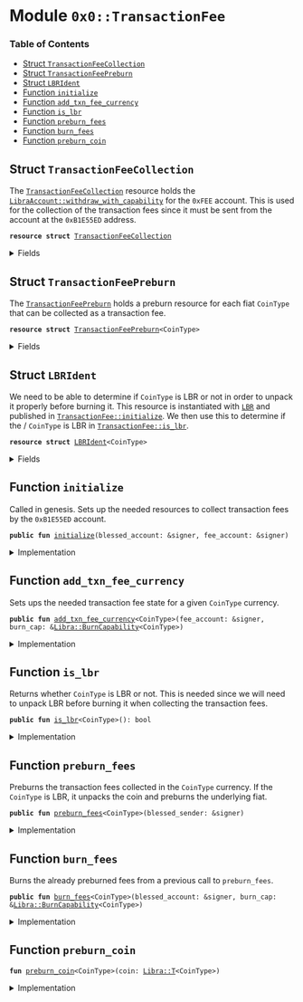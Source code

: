 
<a name="0x0_TransactionFee"></a>

# Module `0x0::TransactionFee`

### Table of Contents

-  [Struct `TransactionFeeCollection`](#0x0_TransactionFee_TransactionFeeCollection)
-  [Struct `TransactionFeePreburn`](#0x0_TransactionFee_TransactionFeePreburn)
-  [Struct `LBRIdent`](#0x0_TransactionFee_LBRIdent)
-  [Function `initialize`](#0x0_TransactionFee_initialize)
-  [Function `add_txn_fee_currency`](#0x0_TransactionFee_add_txn_fee_currency)
-  [Function `is_lbr`](#0x0_TransactionFee_is_lbr)
-  [Function `preburn_fees`](#0x0_TransactionFee_preburn_fees)
-  [Function `burn_fees`](#0x0_TransactionFee_burn_fees)
-  [Function `preburn_coin`](#0x0_TransactionFee_preburn_coin)



<a name="0x0_TransactionFee_TransactionFeeCollection"></a>

## Struct `TransactionFeeCollection`

The
<code><a href="#0x0_TransactionFee_TransactionFeeCollection">TransactionFeeCollection</a></code> resource holds the
<code><a href="LibraAccount.md#0x0_LibraAccount_withdraw_with_capability">LibraAccount::withdraw_with_capability</a></code> for the
<code>0xFEE</code> account.
This is used for the collection of the transaction fees since it
must be sent from the account at the
<code>0xB1E55ED</code> address.


<pre><code><b>resource</b> <b>struct</b> <a href="#0x0_TransactionFee_TransactionFeeCollection">TransactionFeeCollection</a>
</code></pre>



<details>
<summary>Fields</summary>


<dl>
<dt>

<code>cap: <a href="LibraAccount.md#0x0_LibraAccount_WithdrawalCapability">LibraAccount::WithdrawalCapability</a></code>
</dt>
<dd>

</dd>
</dl>


</details>

<a name="0x0_TransactionFee_TransactionFeePreburn"></a>

## Struct `TransactionFeePreburn`

The
<code><a href="#0x0_TransactionFee_TransactionFeePreburn">TransactionFeePreburn</a></code> holds a preburn resource for each
fiat
<code>CoinType</code> that can be collected as a transaction fee.


<pre><code><b>resource</b> <b>struct</b> <a href="#0x0_TransactionFee_TransactionFeePreburn">TransactionFeePreburn</a>&lt;CoinType&gt;
</code></pre>



<details>
<summary>Fields</summary>


<dl>
<dt>

<code>preburn: <a href="Libra.md#0x0_Libra_Preburn">Libra::Preburn</a>&lt;CoinType&gt;</code>
</dt>
<dd>

</dd>
</dl>


</details>

<a name="0x0_TransactionFee_LBRIdent"></a>

## Struct `LBRIdent`

We need to be able to determine if
<code>CoinType</code> is LBR or not in
order to unpack it properly before burning it. This resource is
instantiated with
<code><a href="LBR.md#0x0_LBR">LBR</a></code> and published in
<code><a href="#0x0_TransactionFee_initialize">TransactionFee::initialize</a></code>.
We then use this to determine if the /
<code>CoinType</code> is LBR in
<code><a href="#0x0_TransactionFee_is_lbr">TransactionFee::is_lbr</a></code>.


<pre><code><b>resource</b> <b>struct</b> <a href="#0x0_TransactionFee_LBRIdent">LBRIdent</a>&lt;CoinType&gt;
</code></pre>



<details>
<summary>Fields</summary>


<dl>
<dt>

<code>dummy_field: bool</code>
</dt>
<dd>

</dd>
</dl>


</details>

<a name="0x0_TransactionFee_initialize"></a>

## Function `initialize`

Called in genesis. Sets up the needed resources to collect
transaction fees by the
<code>0xB1E55ED</code> account.


<pre><code><b>public</b> <b>fun</b> <a href="#0x0_TransactionFee_initialize">initialize</a>(blessed_account: &signer, fee_account: &signer)
</code></pre>



<details>
<summary>Implementation</summary>


<pre><code><b>public</b> <b>fun</b> <a href="#0x0_TransactionFee_initialize">initialize</a>(blessed_account: &signer, fee_account: &signer) {
    Transaction::assert(<a href="Signer.md#0x0_Signer_address_of">Signer::address_of</a>(blessed_account) == 0xB1E55ED, 0);
    <b>let</b> cap = <a href="LibraAccount.md#0x0_LibraAccount_extract_sender_withdrawal_capability">LibraAccount::extract_sender_withdrawal_capability</a>(fee_account);
    move_to(blessed_account, <a href="#0x0_TransactionFee_TransactionFeeCollection">TransactionFeeCollection</a> { cap });
    move_to(blessed_account, <a href="#0x0_TransactionFee_LBRIdent">LBRIdent</a>&lt;<a href="LBR.md#0x0_LBR">LBR</a>&gt;{})
}
</code></pre>



</details>

<a name="0x0_TransactionFee_add_txn_fee_currency"></a>

## Function `add_txn_fee_currency`

Sets ups the needed transaction fee state for a given
<code>CoinType</code>
currency.


<pre><code><b>public</b> <b>fun</b> <a href="#0x0_TransactionFee_add_txn_fee_currency">add_txn_fee_currency</a>&lt;CoinType&gt;(fee_account: &signer, burn_cap: &<a href="Libra.md#0x0_Libra_BurnCapability">Libra::BurnCapability</a>&lt;CoinType&gt;)
</code></pre>



<details>
<summary>Implementation</summary>


<pre><code><b>public</b> <b>fun</b> <a href="#0x0_TransactionFee_add_txn_fee_currency">add_txn_fee_currency</a>&lt;CoinType&gt;(fee_account: &signer, burn_cap: &BurnCapability&lt;CoinType&gt;) {
    Transaction::assert(<a href="Signer.md#0x0_Signer_address_of">Signer::address_of</a>(fee_account) == 0xFEE, 0);
    <a href="LibraAccount.md#0x0_LibraAccount_add_currency">LibraAccount::add_currency</a>&lt;CoinType&gt;(fee_account);
    move_to(fee_account, <a href="#0x0_TransactionFee_TransactionFeePreburn">TransactionFeePreburn</a>&lt;CoinType&gt;{
        preburn: <a href="Libra.md#0x0_Libra_new_preburn_with_capability">Libra::new_preburn_with_capability</a>(burn_cap)
    })
}
</code></pre>



</details>

<a name="0x0_TransactionFee_is_lbr"></a>

## Function `is_lbr`

Returns whether
<code>CoinType</code> is LBR or not. This is needed since we
will need to unpack LBR before burning it when collecting the
transaction fees.


<pre><code><b>public</b> <b>fun</b> <a href="#0x0_TransactionFee_is_lbr">is_lbr</a>&lt;CoinType&gt;(): bool
</code></pre>



<details>
<summary>Implementation</summary>


<pre><code><b>public</b> <b>fun</b> <a href="#0x0_TransactionFee_is_lbr">is_lbr</a>&lt;CoinType&gt;(): bool {
    exists&lt;<a href="#0x0_TransactionFee_LBRIdent">LBRIdent</a>&lt;CoinType&gt;&gt;(0xB1E55ED)
}
</code></pre>



</details>

<a name="0x0_TransactionFee_preburn_fees"></a>

## Function `preburn_fees`

Preburns the transaction fees collected in the
<code>CoinType</code> currency.
If the
<code>CoinType</code> is LBR, it unpacks the coin and preburns the
underlying fiat.


<pre><code><b>public</b> <b>fun</b> <a href="#0x0_TransactionFee_preburn_fees">preburn_fees</a>&lt;CoinType&gt;(blessed_sender: &signer)
</code></pre>



<details>
<summary>Implementation</summary>


<pre><code><b>public</b> <b>fun</b> <a href="#0x0_TransactionFee_preburn_fees">preburn_fees</a>&lt;CoinType&gt;(blessed_sender: &signer)
<b>acquires</b> <a href="#0x0_TransactionFee_TransactionFeeCollection">TransactionFeeCollection</a>, <a href="#0x0_TransactionFee_TransactionFeePreburn">TransactionFeePreburn</a> {
    <b>if</b> (<a href="#0x0_TransactionFee_is_lbr">is_lbr</a>&lt;CoinType&gt;()) {
        <b>let</b> amount = <a href="LibraAccount.md#0x0_LibraAccount_balance">LibraAccount::balance</a>&lt;<a href="LBR.md#0x0_LBR">LBR</a>&gt;(0xFEE);
        <b>let</b> coins = <a href="LibraAccount.md#0x0_LibraAccount_withdraw_with_capability">LibraAccount::withdraw_with_capability</a>&lt;<a href="LBR.md#0x0_LBR">LBR</a>&gt;(
            &borrow_global&lt;<a href="#0x0_TransactionFee_TransactionFeeCollection">TransactionFeeCollection</a>&gt;(<a href="Signer.md#0x0_Signer_address_of">Signer::address_of</a>(blessed_sender)).cap,
            amount
        );
        <b>let</b> (coin1, coin2) = <a href="LBR.md#0x0_LBR_unpack">LBR::unpack</a>(coins);
        <a href="#0x0_TransactionFee_preburn_coin">preburn_coin</a>&lt;<a href="Coin1.md#0x0_Coin1">Coin1</a>&gt;(coin1);
        <a href="#0x0_TransactionFee_preburn_coin">preburn_coin</a>&lt;<a href="Coin2.md#0x0_Coin2">Coin2</a>&gt;(coin2)
    } <b>else</b> {
        <b>let</b> amount = <a href="LibraAccount.md#0x0_LibraAccount_balance">LibraAccount::balance</a>&lt;CoinType&gt;(0xFEE);
        <b>let</b> coins = <a href="LibraAccount.md#0x0_LibraAccount_withdraw_with_capability">LibraAccount::withdraw_with_capability</a>&lt;CoinType&gt;(
            &borrow_global&lt;<a href="#0x0_TransactionFee_TransactionFeeCollection">TransactionFeeCollection</a>&gt;(<a href="Signer.md#0x0_Signer_address_of">Signer::address_of</a>(blessed_sender)).cap,
            amount
        );
        <a href="#0x0_TransactionFee_preburn_coin">preburn_coin</a>(coins)
    }
}
</code></pre>



</details>

<a name="0x0_TransactionFee_burn_fees"></a>

## Function `burn_fees`

Burns the already preburned fees from a previous call to
<code>preburn_fees</code>.


<pre><code><b>public</b> <b>fun</b> <a href="#0x0_TransactionFee_burn_fees">burn_fees</a>&lt;CoinType&gt;(blessed_account: &signer, burn_cap: &<a href="Libra.md#0x0_Libra_BurnCapability">Libra::BurnCapability</a>&lt;CoinType&gt;)
</code></pre>



<details>
<summary>Implementation</summary>


<pre><code><b>public</b> <b>fun</b> <a href="#0x0_TransactionFee_burn_fees">burn_fees</a>&lt;CoinType&gt;(blessed_account: &signer, burn_cap: &BurnCapability&lt;CoinType&gt;)
<b>acquires</b> <a href="#0x0_TransactionFee_TransactionFeePreburn">TransactionFeePreburn</a> {
    Transaction::assert(<a href="Signer.md#0x0_Signer_address_of">Signer::address_of</a>(blessed_account) == 0xB1E55ED, 0);
    <b>let</b> preburn = &<b>mut</b> borrow_global_mut&lt;<a href="#0x0_TransactionFee_TransactionFeePreburn">TransactionFeePreburn</a>&lt;CoinType&gt;&gt;(0xFEE).preburn;
    <a href="Libra.md#0x0_Libra_burn_with_resource_cap">Libra::burn_with_resource_cap</a>(
        preburn,
        0xFEE,
        burn_cap
    )
}
</code></pre>



</details>

<a name="0x0_TransactionFee_preburn_coin"></a>

## Function `preburn_coin`



<pre><code><b>fun</b> <a href="#0x0_TransactionFee_preburn_coin">preburn_coin</a>&lt;CoinType&gt;(coin: <a href="Libra.md#0x0_Libra_T">Libra::T</a>&lt;CoinType&gt;)
</code></pre>



<details>
<summary>Implementation</summary>


<pre><code><b>fun</b> <a href="#0x0_TransactionFee_preburn_coin">preburn_coin</a>&lt;CoinType&gt;(coin: <a href="Libra.md#0x0_Libra">Libra</a>&lt;CoinType&gt;)
<b>acquires</b> <a href="#0x0_TransactionFee_TransactionFeePreburn">TransactionFeePreburn</a> {
    <b>let</b> preburn = &<b>mut</b> borrow_global_mut&lt;<a href="#0x0_TransactionFee_TransactionFeePreburn">TransactionFeePreburn</a>&lt;CoinType&gt;&gt;(0xFEE).preburn;
    <a href="Libra.md#0x0_Libra_preburn_with_resource">Libra::preburn_with_resource</a>(
        coin,
        preburn,
        0xFEE
    );
}
</code></pre>



</details>
